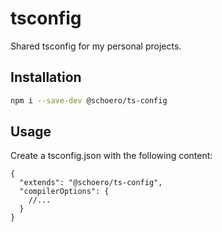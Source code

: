 # tsconfig

Shared tsconfig for my personal projects.

## Installation

```sh
npm i --save-dev @schoero/ts-config
```

## Usage

Create a tsconfig.json with the following content:

```jsonc
{
  "extends": "@schoero/ts-config",
  "compilerOptions": {
    //...
  }
}
```